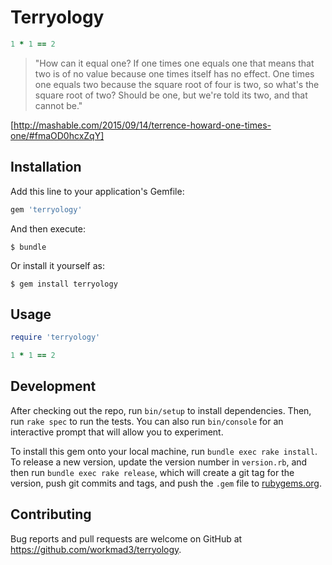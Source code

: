 # Terryology

```ruby
1 * 1 == 2
```

> "How can it equal one? If one times one equals one that means that two is of
> no value because one times itself has no effect. One times one equals two
> because the square root of four is two, so what's the square root of two?
> Should be one, but we're told its two, and that cannot be."

[http://mashable.com/2015/09/14/terrence-howard-one-times-one/#fmaOD0hcxZqY]

## Installation

Add this line to your application's Gemfile:

```ruby
gem 'terryology'
```

And then execute:

    $ bundle

Or install it yourself as:

    $ gem install terryology

## Usage

```ruby
require 'terryology'

1 * 1 == 2
```
## Development

After checking out the repo, run `bin/setup` to install dependencies. Then, run `rake spec` to run the tests. You can also run `bin/console` for an interactive prompt that will allow you to experiment.

To install this gem onto your local machine, run `bundle exec rake install`. To release a new version, update the version number in `version.rb`, and then run `bundle exec rake release`, which will create a git tag for the version, push git commits and tags, and push the `.gem` file to [rubygems.org](https://rubygems.org).

## Contributing

Bug reports and pull requests are welcome on GitHub at https://github.com/workmad3/terryology.

